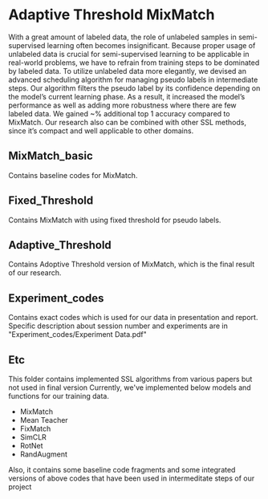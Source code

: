 # Adaptive Threshold MixMatch
With a great amount of labeled data, the role of unlabeled samples in semi-supervised learning often becomes insignificant. Because proper usage of unlabeled data is crucial for semi-supervised learning to be applicable in real-world problems, we have to refrain from training steps to be dominated by labeled data. To utilize unlabeled data more elegantly, we devised an advanced scheduling algorithm for managing pseudo labels in intermediate steps. Our algorithm filters the pseudo label by its confidence depending on the model’s current learning phase. As a result, it increased the model’s performance as well as adding more robustness where there are few labeled data. We gained ~% additional top 1 accuracy compared to MixMatch. Our research also can be combined with other SSL methods, since it’s compact and well applicable to other domains. 

## MixMatch_basic
Contains baseline codes for MixMatch. 

## Fixed_Threshold
Contains MixMatch with using fixed threshold for pseudo labels. 

## Adaptive_Threshold
Contains Adoptive Threshold version of MixMatch, which is the final result of our research.

## Experiment_codes
Contains exact codes which is used for our data in presentation and report. 
Specific description about session number and experiments are in "Experiment_codes/Experiment Data.pdf"

## Etc 
This folder contains implemented SSL algorithms from various papers but not used in final version
Currently, we've implemented below models and functions for our training data.

 - MixMatch
 - Mean Teacher
 - FixMatch
 - SimCLR
 - RotNet
 - RandAugment

Also, it contains some baseline code fragments and some integrated versions of above codes that have been used in intermeditate steps of our project

